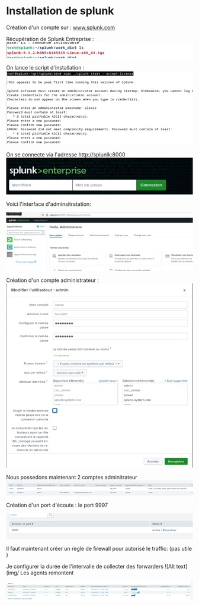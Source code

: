 # Installation de splunk 

Création d'un compte sur :  www.splunk.com

Récupération de Splunk Entreprise  :
![Alt text](img/tgzsplunk.png)

On lance le script d'installation : 
![Alt text](img/installsplunk.png)

On se connecte via l'adresse http://splunlk:8000
![Alt text](img/splunklogin.png)

Voici l'interface d'adminsitratation:

![Alt text](img/splunkconnected.png)

Création d'un compte administrateur  : 
![Alt text](img/adminsplunk.png)

Nous possedons maintenant 2 comptes adminitrateur 
![Alt text](img/2accountadmin.png)



Création d'un port d'écoute : le port 9997

![Alt text](img/splunkecoute.png)


Il faut maintenant créer un règle de firewall pour autorisé le traffic: 
(pas utile )


Je configurer la durée de l'intervalle de collecter des forwarders
![Alt text](img/
Les agents remontent 

![Alt text](img/agensplunkj1t.png)
